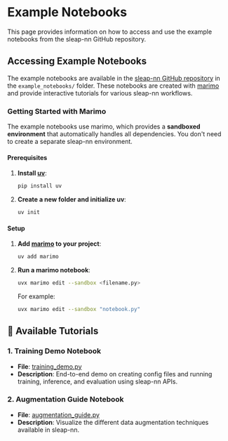 # Example Notebooks

This page provides information on how to access and use the example notebooks from the sleap-nn GitHub repository.

## Accessing Example Notebooks

The example notebooks are available in the [sleap-nn GitHub repository](https://github.com/talmolab/sleap-nn) in the `example_notebooks/` folder. These notebooks are created with [marimo](https://github.com/marimo-team/marimo) and provide interactive tutorials for various sleap-nn workflows.

### Getting Started with Marimo

The example notebooks use marimo, which provides a **sandboxed environment** that automatically handles all dependencies. You don't need to create a separate sleap-nn environment.

#### Prerequisites

1. **Install [uv](https://github.com/astral-sh/uv)**: 
   ```bash
   pip install uv
   ```

2. **Create a new folder and initialize uv**:
   ```bash
   uv init
   ```

#### Setup

1. **Add [marimo](https://github.com/marimo-team/marimo) to your project**:
   ```bash
   uv add marimo
   ```

2. **Run a marimo notebook**:
   ```bash
   uvx marimo edit --sandbox <filename.py>
   ```

   For example:
   ```bash
   uvx marimo edit --sandbox "notebook.py"
   ```

## 📖 Available Tutorials

### 1. Training Demo Notebook
- **File**: [training_demo.py](https://github.com/talmolab/sleap-nn/blob/main/example_notebooks/training_demo.py)
- **Description**: End-to-end demo on creating config files and running training, inference, and evaluation using sleap-nn APIs.

### 2. Augmentation Guide Notebook
- **File**: [augmentation_guide.py](https://github.com/talmolab/sleap-nn/blob/main/example_notebooks/augmentation_guide.py)
- **Description**: Visualize the different data augmentation techniques available in sleap-nn.
